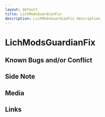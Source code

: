 ```yaml
---
layout: default
title: LichModsGuardianFix
description: LichModsGuardianFix description
---
```


# LichModsGuardianFix  

## Known Bugs and/or Conflict

## Side Note

## Media

## Links
